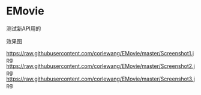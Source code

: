 # EMovie  
测试新API用的

效果图

https://raw.githubusercontent.com/corlewang/EMovie/master/Screenshot1.jpg 
https://raw.githubusercontent.com/corlewang/EMovie/master/Screenshot2.jpg
https://raw.githubusercontent.com/corlewang/EMovie/master/Screenshot3.jpg
